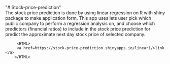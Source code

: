 "# Stock-price-prediction"                         
      The stock price prediction is done by using linear regression on R with shiny package to make application form. This app uses lets user pick which public company to perform a regression analysis on, and choose which predictors (financial ratios)   to include in the stock price prediction for predict  the approximate next day stock price of selected company.
      
         <HTML>
         <a href=https://stock-price-prediction.shinyapps.io/linear1/>link </a>
        </HTML>
         
         
